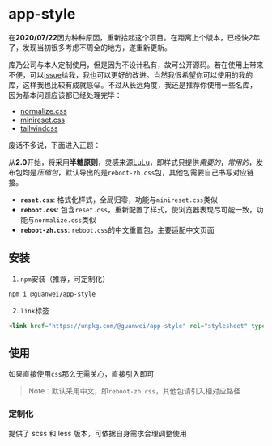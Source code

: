 # app-style

在**2020/07/22**因为种种原因，重新拾起这个项目。在距离上个版本，已经快*2*年了，发现当初很多考虑不周全的地方，遂重新更新。

库乃公司与本人定制使用，但是因为不设计私有，故可公开源码。若在使用上带来不便，可以[issue](https://github.com/hezulong1/app-style/issues)给我，我也可以更好的改进。当然我很希望你可以使用的我的库，这样我也比较有成就感😀。不过从长远角度，我还是推荐你使用一些名库，因为基本问题应该都已经处理完毕：

- [normalize.css](https://github.com/necolas/normalize.css)
- [minireset.css](https://github.com/jgthms/minireset.css)
- [tailwindcss](https://github.com/tailwindcss/tailwindcss)

废话不多说，下面进入正题：

从**2.0**开始，将采用**半糖原则**，灵感来源[LuLu](https://www.zhangxinxu.com/sp/lulu/mockup/content/about/design.php)，即样式只提供*需要的*，*常用的*，发布包均是*压缩包*，默认导出的是`reboot-zh.css`包，其他包需要自己书写对应链接。

- **`reset.css`**: 格式化样式，全局归零，功能与`minireset.css`类似
- **`reboot.css`**: 包含`reset.css`，重新配置了样式，使浏览器表现尽可能一致，功能与`normalize.css`类似
- **`reboot-zh.css`**: `reboot.css`的中文重置包，主要适配中文页面

## 安装

1. `npm`安装（推荐，可定制化）

```bash
npm i @guanwei/app-style
```

2. `link`标签

```html
<link href="https://unpkg.com/@guanwei/app-style" rel="stylesheet" type="text/css" media="screen">
```

## 使用

如果直接使用`css`那么无需关心，直接引入即可

> Note：默认采用中文，即`reboot-zh.css`，其他包请引入相对应路径

### 定制化

提供了 scss 和 less 版本，可依据自身需求合理调整使用

